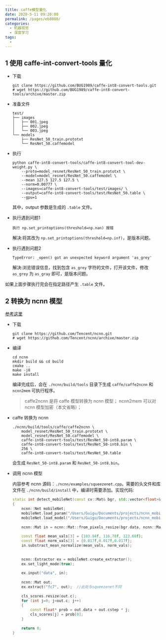 ```yaml
---
title: caffe模型量化
date: 2020-5-11 09:20:00
permalink: /pages/eb8080/
categories: 
  - 机器视觉
  - 深度学习
tags: 
  - 
---
```



## 1 使用 caffe-int-convert-tools 量化

- 下载
  ```shell
  git clone https://github.com/BUG1989/caffe-int8-convert-tools.git
  # wget https://github.com/BUG1989/caffe-int8-convert-tools/archive/master.zip
  ```

- 准备文件
  ```shell
  test/
  ├── images
  │   ├── 001.jpeg
  │   ├── 002.jpeg
  │   └── 003.jpeg
  └── models
      ├── ResNet_50_train.prototxt
      └── ResNet_50.caffemodel
  ```

- 执行
  ```shell
  python caffe-int8-convert-tools/caffe-int8-convert-tool-dev-weight.py \
      --proto=model_resnet/ResNet_50_train.prototxt \
      --model=model_resnet/ResNet_50.caffemodel \
      --mean 127.5 127.5 127.5 \
      --norm=0.00777 \
      --images=caffe-int8-convert-tools/test/images/ \
      --output=caffe-int8-convert-tools/test/ResNet_50.table \
      --gpu=1
  ```
  其中，output 参数是生成的 `.table` 文件。

- 执行遇到问题1
  ```shell
  执行 np.set_printoptions(threshold=np.nan) 报错
  ``` 
  解决:将其改为 `np.set_printoptions(threshold=np.inf)`，是版本问题。


- 执行遇到问题2
  ```shell
  TypeError: _open() got an unexpected keyword argument 'as_grey'
  ```

  解决:浏览错误信息，找到包含 `as_grey` 字符的文件，打开该文件，修改 `as_grey` 为 `as_gray` 即可，是版本问题。

如果上面步骤执行完会在指定路径产生 `.table` 文件。


## 2 转换为 ncnn 模型

[参考这里](https://blog.csdn.net/soralaro/article/details/81131615)


- 下载
  ```shell
  git clone https://github.com/Tencent/ncnn.git
  # wget https://github.com/Tencent/ncnn/archive/master.zip
  ```

- 编译
  ```shell
  cd ncnn
  mkdir build && cd build
  cmake ..
  make -j8
  make install
  ```
  编译完成后，会在 `./ncnn/build/tools` 目录下生成 `caffe/caffe2ncnn` 和 `ncnn2mem` 可执行程序。
  > caffe2ncnn 是将 caffe 模型转换为 ncnn 模型；
  > ncnn2mem 可以对 ncnn 模型加密（本文省略）；

- caffe 转换为 ncnn
  ```shell
  ./ncnn/build/tools/caffe/caffe2ncnn \
      model_resnet/ResNet_50_train.prototxt \
      model_resnet/ResNet_50.caffemodel \
      caffe-int8-convert-tools/test/ResNet_50-int8.param \
      caffe-int8-convert-tools/test/ResNet_50-int8.bin \
      256 \
      caffe-int8-convert-tools/test/ResNet_50.table 
  ```
  会生成 `ResNet_50-int8.param` 和 `ResNet_50-int8.bin`。

- 调用 ncnn 模型
  
  内容参考 ncnn 源码：`./ncnn/examples/squeezenet.cpp`。需要的头文件和库文件在 `./ncnn/build/install` 中，编译时需要添加。实现代码:
  ```cpp
  static int detect_mobileNet(const cv::Mat& bgr, std::vector<float>& cls_scores)
  {
      ncnn::Net mobileNet;
      mobileNet.load_param("/Users/Guigu/Documents/projects/ncnn_mobileNet/mobilenet.param");
      mobileNet.load_model("/Users/Guigu/Documents/projects/ncnn_mobileNet/mobilenet.bin");
   
      ncnn::Mat in = ncnn::Mat::from_pixels_resize(bgr.data, ncnn::Mat::PIXEL_BGR, bgr.cols, bgr.rows, 224, 224);
   
      const float mean_vals[3] = {103.94f, 116.78f, 123.68f};
      const float norm_vals[3] = {0.017f,0.017f,0.017f};
      in.substract_mean_normalize(mean_vals, norm_vals);
   
   
      ncnn::Extractor ex = mobileNet.create_extractor();
      ex.set_light_mode(true);
   
      ex.input("data", in);
   
      ncnn::Mat out;
      ex.extract("fc7", out);  //此处与squeezenet不同
   
      cls_scores.resize(out.c);
      for (int j=0; j<out.c; j++)
      {
          const float* prob = out.data + out.cstep * j;
          cls_scores[j] = prob[0];
      }
   
      return 0;
  }
  ```
  
  